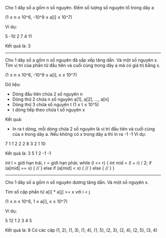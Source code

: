 Cho 1 dãy số a gồm n số nguyên.
Đếm số lượng số nguyên tố trong dãy a

(1 ≤ n ≤ 10^6, -10^9 ≤ a[i] ≤ 10^7)

Ví dụ:

5
-10 2 7 4 11

Kết quả là: 3

---------------------------------
Cho 1 dãy số a gồm n số nguyên đã sắp xếp tăng dần.
Và một số nguyên x.
Tìm vị trí của phần tử đầu tiên và cuối cùng trong dãy a mà có giá trị bằng x.

(1 ≤ n ≤ 10^6, -10^9 ≤ a[i], x ≤ 10^7)

Dữ liệu:
- Dòng đầu tiên chứa 2 số nguyên n
- Dòng thứ 2 chứa n số nguyên a[1], a[2], ..., a[n]
- Dòng thứ 3 chứa số nguyên t (1 ≤ t ≤ 10^5)
- t dòng tiếp theo chứa t số nguyên x

Kết quả:
- In ra t dòng, mỗi dòng chứa 2 số nguyên là vị trí đầu tiên và cuối cùng của x trong dãy a. Nếu không có x trong dãy a thì in ra -1 -1
Ví dụ:

7
1 1 2 2 2 8
3
2
1
10

Kết quả là:
3 5
1 2
-1 -1


int l = giới hạn trái, r = giới hạn phải;
while (l <= r) {
    int mid = (l + r) / 2;
    if (a[mid] == x) {
        //
    } 
    else if (a[mid] < x) {
        //
    } 
    else {
        //
    }
}


---------------------------------

Cho 1 dãy số a gồm n số nguyên dương tăng dần.
Và một số nguyên x.

Tìm số cặp phần tử a[i] * a[j] >= x với i < j

(1 ≤ n ≤ 10^6, 1 ≤ a[i], x ≤ 10^7)

Ví dụ:

5 12
1 2 3 4 5

Kết quả là: 8
Có các căp (1, 2), (1, 3), (1, 4), (1, 5), (2, 3), (2, 4), (2, 5), (3, 4)